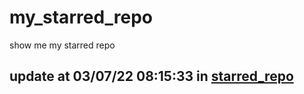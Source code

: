 # my_starred_repo
show me my starred repo

update at 03/07/22 08:15:33 in [starred_repo](./index.html)
---

